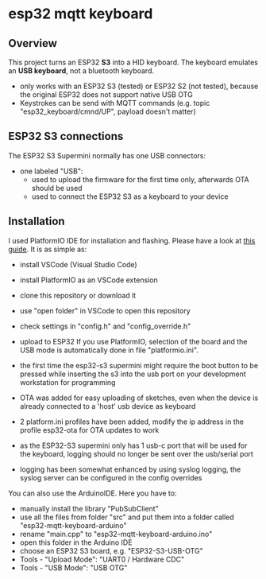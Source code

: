 
# esp32 mqtt keyboard
## Overview
This project turns an ESP32 <b>S3</b> into a HID keyboard. The keyboard emulates an <b>USB keyboard</b>, not a bluetooth keyboard.
* only works with an ESP32 S3 (tested) or ESP32 S2 (not tested), because the original ESP32 does not support native USB OTG
* Keystrokes can be send with MQTT commands (e.g. topic "esp32_keyboard/cmnd/UP", payload doesn't matter)

## ESP32 S3 connections
The ESP32 S3 Supermini normally has one USB connectors:
* one labeled "USB": 
    * used to upload the firmware for the first time only, afterwards OTA should be used
    * used to connect the ESP32 S3 as a keyboard to your device

## Installation
I used PlatformIO IDE for installation and flashing. Please have a look at <a href="https://docs.platformio.org/en/latest/integration/ide/vscode.html#installation">this guide</a>. It is as simple as:
* install VSCode (Visual Studio Code)
* install PlatformIO as an VSCode extension
* clone this repository or download it
* use "open folder" in VSCode to open this repository
* check settings in "config.h" and "config_override.h"
* upload to ESP32
If you use PlatformIO, selection of the board and the USB mode is automatically done in file "platformio.ini".


* the first time the esp32-s3 supermini might require the boot button to be pressed while inserting the s3 into the usb port on your development workstation for programming
* OTA was added for easy uploading of sketches, even when the device is already connected to a 'host' usb device as keyboard
* 2 platform.ini profiles have been added, modify the ip address in the profile esp32-ota for OTA updates to work

* as the ESP32-S3 supermini only has 1 usb-c port that will be used for the keyboard, logging should no longer be sent over the usb/serial port
* logging has been somewhat enhanced by using syslog logging, the syslog server can be configured in the config overrides
 

You can also use the ArduinoIDE. Here you have to:
* manually install the library "PubSubClient"
* use all the files from folder "src" and put them into a folder called "esp32-mqtt-keyboard-arduino"
* rename "main.cpp" to "esp32-mqtt-keyboard-arduino.ino"
* open this folder in the Arduino IDE
* choose an ESP32 S3 board, e.g. "ESP32-S3-USB-OTG"
* Tools - "Upload Mode": "UART0 / Hardware CDC"
* Tools - "USB Mode": "USB OTG"

  


